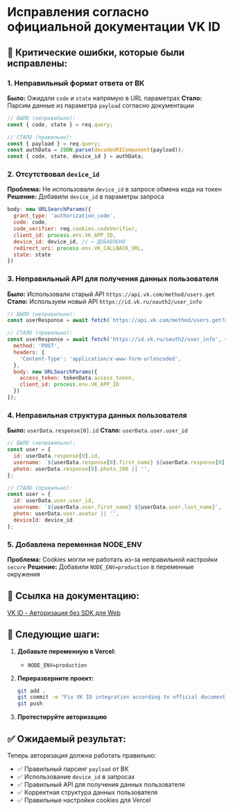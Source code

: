 # Исправления согласно официальной документации VK ID

## 🚨 **Критические ошибки, которые были исправлены:**

### 1. **Неправильный формат ответа от ВК**
**Было:** Ожидали `code` и `state` напрямую в URL параметрах
**Стало:** Парсим данные из параметра `payload` согласно документации

```javascript
// БЫЛО (неправильно):
const { code, state } = req.query;

// СТАЛО (правильно):
const { payload } = req.query;
const authData = JSON.parse(decodeURIComponent(payload));
const { code, state, device_id } = authData;
```

### 2. **Отсутствовал `device_id`**
**Проблема:** Не использовали `device_id` в запросе обмена кода на токен
**Решение:** Добавили `device_id` в параметры запроса

```javascript
body: new URLSearchParams({
  grant_type: 'authorization_code',
  code: code,
  code_verifier: req.cookies.codeVerifier,
  client_id: process.env.VK_APP_ID,
  device_id: device_id, // ← ДОБАВЛЕНО
  redirect_uri: process.env.VK_CALLBACK_URL,
  state: state
})
```

### 3. **Неправильный API для получения данных пользователя**
**Было:** Использовали старый API `https://api.vk.com/method/users.get`
**Стало:** Используем новый API `https://id.vk.ru/oauth2/user_info`

```javascript
// БЫЛО (неправильно):
const userResponse = await fetch(`https://api.vk.com/method/users.get?access_token=${tokenData.access_token}&v=5.131&fields=photo_200`);

// СТАЛО (правильно):
const userResponse = await fetch('https://id.vk.ru/oauth2/user_info', {
  method: 'POST',
  headers: {
    'Content-Type': 'application/x-www-form-urlencoded',
  },
  body: new URLSearchParams({
    access_token: tokenData.access_token,
    client_id: process.env.VK_APP_ID
  })
});
```

### 4. **Неправильная структура данных пользователя**
**Было:** `userData.response[0].id`
**Стало:** `userData.user.user_id`

```javascript
// БЫЛО (неправильно):
const user = {
  id: userData.response[0].id,
  username: `${userData.response[0].first_name} ${userData.response[0].last_name}`,
  photo: userData.response[0].photo_200 || '',
};

// СТАЛО (правильно):
const user = {
  id: userData.user.user_id,
  username: `${userData.user.first_name} ${userData.user.last_name}`,
  photo: userData.user.avatar || '',
  deviceId: device_id
};
```

### 5. **Добавлена переменная NODE_ENV**
**Проблема:** Cookies могли не работать из-за неправильной настройки `secure`
**Решение:** Добавили `NODE_ENV=production` в переменные окружения

## 📖 **Ссылка на документацию:**
[VK ID - Авторизация без SDK для Web](https://id.vk.com/about/business/go/docs/ru/vkid/latest/vk-id/connection/start-integration/auth-without-sdk/auth-without-sdk-web)

## 🚀 **Следующие шаги:**

1. **Добавьте переменную в Vercel:**
   - `NODE_ENV=production`

2. **Переразверните проект:**
   ```bash
   git add .
   git commit -m "Fix VK ID integration according to official documentation"
   git push
   ```

3. **Протестируйте авторизацию**

## ✅ **Ожидаемый результат:**

Теперь авторизация должна работать правильно:
- ✅ Правильный парсинг `payload` от ВК
- ✅ Использование `device_id` в запросах
- ✅ Правильный API для получения данных пользователя
- ✅ Корректная структура данных пользователя
- ✅ Правильные настройки cookies для Vercel
